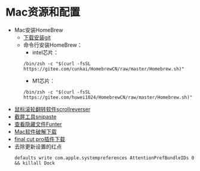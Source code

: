 # Mac资源和配置

+ Mac安装HomeBrew
  + [下载安装git](https://sourceforge.net/projects/git-osx-installer/)
  + 命令行安装HomeBrew：
    + intel芯片：
    ~~~
    /bin/zsh -c "$(curl -fsSL https://gitee.com/cunkai/HomebrewCN/raw/master/Homebrew.sh)"
    ~~~
    + M1芯片：
    ~~~
    /bin/zsh -c "$(curl -fsSL https://gitee.com/huwei1024/HomebrewCN/raw/master/Homebrew.sh)"
    ~~~
+ [鼠标滚轮翻转软件scrollreverser](https://pilotmoon.com/scrollreverser/)
+ [截屏工具snipaste](https://www.snipaste.com/)
+ [查看隐藏文件Funter](https://www.pc6.com/mac/315302.html)
+ [Mac软件破解下载](https://www.macyy.cn/)
+ [final cut pro插件下载](https://www.macbl.com/plugin/final-cut-pro)
+ 去除更新设置的红点
  ~~~
  defaults write com.apple.systempreferences AttentionPrefBundleIDs 0 && killall Dock
  ~~~
  
